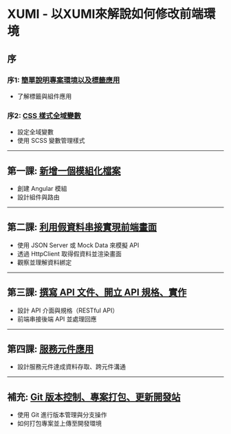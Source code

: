 # XUMI - 以XUMI來解說如何修改前端環境

## 序 
### 序1: [簡單說明專案環境以及標籤應用](./序1%20了解標籤與組件.md)
- 了解標籤與組件應用

### 序2: [CSS 樣式全域變數](./序2%20CSS樣式全域變數)
- 設定全域變數
- 使用 SCSS 變數管理樣式

---

## 第一課: [新增一個模組化檔案](./第一課%20新增一個模組化檔案)
- 創建 Angular 模組
- 設計組件與路由

---

## 第二課: [利用假資料串接實現前端畫面](./第二課%20利用假資料串接實現前端畫面)
- 使用 JSON Server 或 Mock Data 來模擬 API
- 透過 HttpClient 取得假資料並渲染畫面
- 觀察並理解資料綁定

---

## 第三課: [撰寫 API 文件、開立 API 規格、實作](./第三課%20撰寫%20API%20文件、開立%20API%20規格、實作)
- 設計 API 介面與規格（RESTful API）
- 前端串接後端 API 並處理回應

---

## 第四課: [服務元件應用](./第四課%20服務元件應用)
- 設計服務元件達成資料存取、跨元件溝通

---
## 補充: [Git 版本控制、專案打包、更新開發站](./補充%20Git%20版本控制、專案打包、更新開發站)
- 使用 Git 進行版本管理與分支操作
- 如何打包專案並上傳至開發環境
